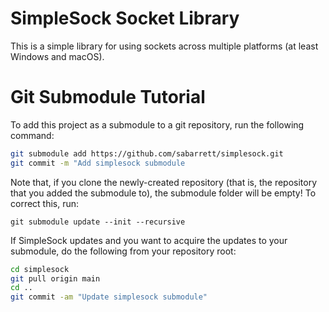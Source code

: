 # SimpleSock Socket Library

This is a simple library for using sockets across multiple platforms
(at least Windows and macOS).

# Git Submodule Tutorial

To add this project as a submodule to a git repository, run the
following command:

```bash
git submodule add https://github.com/sabarrett/simplesock.git
git commit -m "Add simplesock submodule
```

Note that, if you clone the newly-created repository (that is, the
repository that you added the submodule to), the submodule folder will
be empty! To correct this, run:

`git submodule update --init --recursive`

If SimpleSock updates and you want to acquire the updates to your
submodule, do the following from your repository root:

```bash
cd simplesock
git pull origin main
cd ..
git commit -am "Update simplesock submodule"
```
